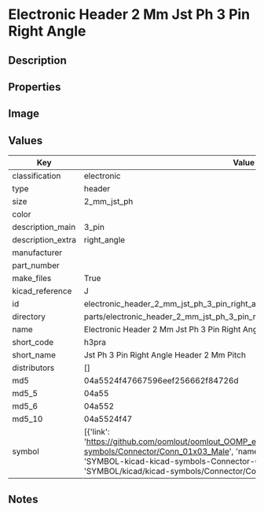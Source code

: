 # Electronic Header 2 Mm Jst Ph 3 Pin Right Angle

## Description

## Properties


## Image


## Values

| Key | Value |
| --- | --- |
| classification | electronic |
| type | header |
| size | 2_mm_jst_ph |
| color |  |
| description_main | 3_pin |
| description_extra | right_angle |
| manufacturer |  |
| part_number |  |
| make_files | True |
| kicad_reference | J |
| id | electronic_header_2_mm_jst_ph_3_pin_right_angle |
| directory | parts/electronic_header_2_mm_jst_ph_3_pin_right_angle |
| name | Electronic Header 2 Mm Jst Ph 3 Pin Right Angle |
| short_code | h3pra |
| short_name | Jst Ph 3 Pin Right Angle Header 2 Mm Pitch |
| distributors | [] |
| md5 | 04a5524f47667596eef256662f84726d |
| md5_5 | 04a55 |
| md5_6 | 04a552 |
| md5_10 | 04a5524f47 |
| symbol | [{'link': 'https://github.com/oomlout/oomlout_OOMP_eda_V2/tree/main/SYMBOL/kicad/kicad-symbols/Connector/Conn_01x03_Male', 'name': 'Connector : Conn_01x03_Male', 'id': 'SYMBOL-kicad-kicad-symbols-Connector-Conn_01x03_Male', 'directory': 'SYMBOL/kicad/kicad-symbols/Connector/Conn_01x03_Male/'}] |

## Notes


